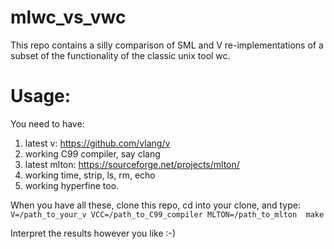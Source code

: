 # mlwc_vs_vwc
This repo contains a silly comparison of SML and V re-implementations of a subset of the functionality of the classic unix tool wc.

# Usage:

You need to have:
1) latest v: https://github.com/vlang/v
2) working C99 compiler, say clang
3) latest mlton: https://sourceforge.net/projects/mlton/
4) working time, strip, ls, rm, echo
5) working hyperfine too.

When you have all these, clone this repo, cd into your clone, and type:
`V=/path_to_your_v VCC=/path_to_C99_compiler MLTON=/path_to_mlton  make`

Interpret the results however you like :-)
